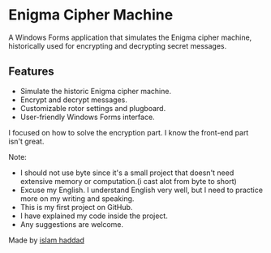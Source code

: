 # Enigma Cipher Machine

A Windows Forms application that simulates the Enigma cipher machine, historically used for encrypting and decrypting secret messages.

## Features

- Simulate the historic Enigma cipher machine.
- Encrypt and decrypt messages.
- Customizable rotor settings and plugboard.
- User-friendly Windows Forms interface.

I focused on how to solve the encryption part. I know the front-end part isn't great.

Note:
- I should not use byte since it's a small project that doesn't need extensive memory or computation.(i cast alot from byte to short)
- Excuse my English. I understand English very well, but I need to practice more on my writing and speaking.
- This is my first project on GitHub.
- I have explained my code inside the project.
- Any suggestions are welcome.

Made by [islam haddad](https://github.com/predaxmh)